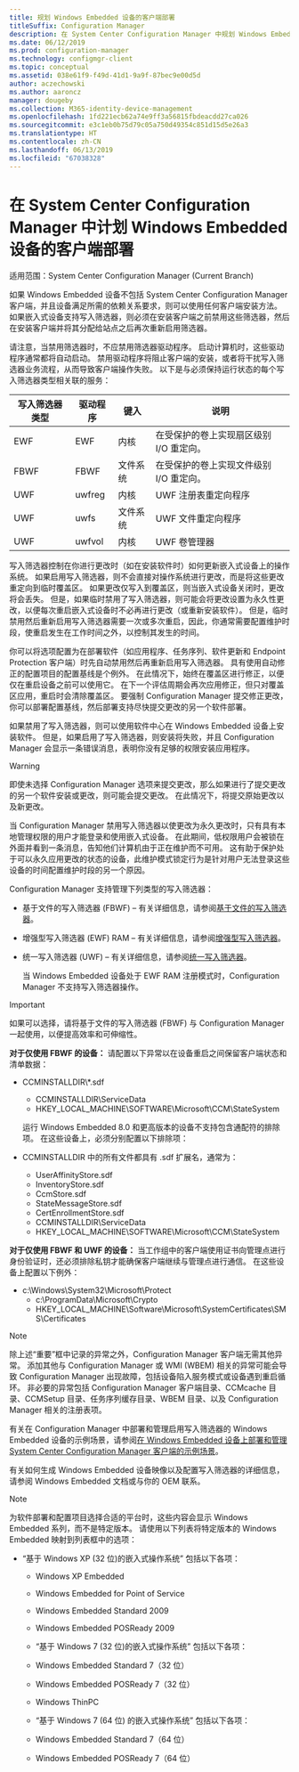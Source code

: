 ```yaml
---
title: 规划 Windows Embedded 设备的客户端部署
titleSuffix: Configuration Manager
description: 在 System Center Configuration Manager 中规划 Windows Embedded 设备的客户端部署。
ms.date: 06/12/2019
ms.prod: configuration-manager
ms.technology: configmgr-client
ms.topic: conceptual
ms.assetid: 038e61f9-f49d-41d1-9a9f-87bec9e00d5d
author: aczechowski
ms.author: aaroncz
manager: dougeby
ms.collection: M365-identity-device-management
ms.openlocfilehash: 1fd221ecb62a74e9ff3a56815fbdeacdd27ca026
ms.sourcegitcommit: e3c1eb0b75d79c05a750d49354c851d15d5e26a3
ms.translationtype: HT
ms.contentlocale: zh-CN
ms.lasthandoff: 06/13/2019
ms.locfileid: "67038328"
---
```

# <a name="planning-for-client-deployment-to-windows-embedded-devices-in-system-center-configuration-manager"></a>在 System Center Configuration Manager 中计划 Windows Embedded 设备的客户端部署

适用范围：System Center Configuration Manager (Current Branch)

<a name="BKMK_DeployClientEmbedded"></a>如果 Windows Embedded 设备不包括 System Center Configuration Manager 客户端，并且设备满足所需的依赖关系要求，则可以使用任何客户端安装方法。 如果嵌入式设备支持写入筛选器，则必须在安装客户端之前禁用这些筛选器，然后在安装客户端并将其分配给站点之后再次重新启用筛选器。  

 请注意，当禁用筛选器时，不应禁用筛选器驱动程序。 启动计算机时，这些驱动程序通常都将自动启动。 禁用驱动程序将阻止客户端的安装，或者将干扰写入筛选器业务流程，从而导致客户端操作失败。 以下是与必须保持运行状态的每个写入筛选器类型相关联的服务：  

|写入筛选器类型|驱动程序|键入|说明|  
|-----------------------|------------|----------|-----------------|  
|EWF|EWF|内核|在受保护的卷上实现扇区级别 I/O 重定向。|  
|FBWF|FBWF|文件系统|在受保护的卷上实现文件级别 I/O 重定向。|  
|UWF|uwfreg|内核|UWF 注册表重定向程序|  
|UWF|uwfs|文件系统|UWF 文件重定向程序|  
|UWF|uwfvol|内核|UWF 卷管理器|  

 写入筛选器控制在你进行更改时（如在安装软件时）如何更新嵌入式设备上的操作系统。 如果启用写入筛选器，则不会直接对操作系统进行更改，而是将这些更改重定向到临时覆盖区。 如果更改仅写入到覆盖区，则当嵌入式设备关闭时，更改将会丢失。 但是，如果临时禁用了写入筛选器，则可能会将更改设置为永久性更改，以便每次重启嵌入式设备时不必再进行更改（或重新安装软件）。 但是，临时禁用然后重新启用写入筛选器需要一次或多次重启，因此，你通常需要配置维护时段，使重启发生在工作时间之外，以控制其发生的时间。  

 你可以将选项配置为在部署软件（如应用程序、任务序列、软件更新和 Endpoint Protection 客户端）时先自动禁用然后再重新启用写入筛选器。 具有使用自动修正的配置项目的配置基线是个例外。 在此情况下，始终在覆盖区进行修正，以便仅在重启设备之前可以使用它。 在下一个评估周期会再次应用修正，但只对覆盖区应用，重启时会清除覆盖区。 要强制 Configuration Manager 提交修正更改，你可以部署配置基线，然后部署支持尽快提交更改的另一个软件部署。  

 如果禁用了写入筛选器，则可以使用软件中心在 Windows Embedded 设备上安装软件。 但是，如果启用了写入筛选器，则安装将失败，并且 Configuration Manager 会显示一条错误消息，表明你没有足够的权限安装应用程序。  

> [!WARNING]  
>  即使未选择 Configuration Manager 选项来提交更改，那么如果进行了提交更改的另一个软件安装或更改，则可能会提交更改。 在此情况下，将提交原始更改以及新更改。  

 当 Configuration Manager 禁用写入筛选器以使更改为永久更改时，只有具有本地管理权限的用户才能登录和使用嵌入式设备。 在此期间，低权限用户会被锁在外面并看到一条消息，告知他们计算机由于正在维护而不可用。 这有助于保护处于可以永久应用更改的状态的设备，此维护模式锁定行为是针对用户无法登录这些设备的时间配置维护时段的另一个原因。  

 Configuration Manager 支持管理下列类型的写入筛选器：  

- 基于文件的写入筛选器 (FBWF) – 有关详细信息，请参阅[基于文件的写入筛选器](http://go.microsoft.com/fwlink/?LinkID=204717)。  

- 增强型写入筛选器 (EWF) RAM – 有关详细信息，请参阅[增强型写入筛选器](http://go.microsoft.com/fwlink/?LinkId=204718)。  

- 统一写入筛选器 (UWF) – 有关详细信息，请参阅[统一写入筛选器](http://go.microsoft.com/fwlink/?LinkId=309236)。  

  当 Windows Embedded 设备处于 EWF RAM 注册模式时，Configuration Manager 不支持写入筛选器操作。  

> [!IMPORTANT]
>  如果可以选择，请将基于文件的写入筛选器 (FBWF) 与 Configuration Manager 一起使用，以便提高效率和可伸缩性。
> 
> **对于仅使用 FBWF 的设备：** 请配置以下异常以在设备重启之间保留客户端状态和清单数据：  
> 
> - CCMINSTALLDIR\\\*.sdf  
>   -   CCMINSTALLDIR\ServiceData  
>   -   HKEY_LOCAL_MACHINE\SOFTWARE\Microsoft\CCM\StateSystem  
> 
>   运行 Windows Embedded 8.0 和更高版本的设备不支持包含通配符的排除项。 在这些设备上，必须分别配置以下排除项：  
> 
> - CCMINSTALLDIR 中的所有文件都具有 .sdf 扩展名，通常为：  
> 
>   -   UserAffinityStore.sdf  
>   -   InventoryStore.sdf  
>   -   CcmStore.sdf  
>   -   StateMessageStore.sdf  
>   -   CertEnrollmentStore.sdf  
>   -   CCMINSTALLDIR\ServiceData  
>   -   HKEY_LOCAL_MACHINE\SOFTWARE\Microsoft\CCM\StateSystem  
> 
> **对于仅使用 FBWF 和 UWF 的设备：** 当工作组中的客户端使用证书向管理点进行身份验证时，还必须排除私钥才能确保客户端继续与管理点进行通信。 在这些设备上配置以下例外：  
> 
> - c:\Windows\System32\Microsoft\Protect  
>   -   c:\ProgramData\Microsoft\Crypto  
>   -   HKEY_LOCAL_MACHINE\Software\Microsoft\SystemCertificates\SMS\Certificates  

> [!NOTE]
> 除上述“重要”框中记录的异常之外，Configuration Manager 客户端无需其他异常。 添加其他与 Configuration Manager 或 WMI (WBEM) 相关的异常可能会导致 Configuration Manager 出现故障，包括设备陷入服务模式或设备遇到重启循环。 非必要的异常包括 Configuration Manager 客户端目录、CCMcache 目录、CCMSetup 目录、任务序列缓存目录、WBEM 目录、以及 Configuration Manager 相关的注册表项。

 有关在 Configuration Manager 中部署和管理启用写入筛选器的 Windows Embedded 设备的示例场景，请参阅[在 Windows Embedded 设备上部署和管理 System Center Configuration Manager 客户端的示例场景](../../../../core/clients/deploy/example-scenario-for-deploying-and-managing-clients-on-windows-embedded-devices.md)。  

 有关如何生成 Windows Embedded 设备映像以及配置写入筛选器的详细信息，请参阅 Windows Embedded 文档或与你的 OEM 联系。  

> [!NOTE]
>  为软件部署和配置项目选择合适的平台时，这些内容会显示 Windows Embedded 系列，而不是特定版本。 请使用以下列表将特定版本的 Windows Embedded 映射到列表框中的选项：  
> 
> - “基于 Windows XP (32 位)的嵌入式操作系统” 包括以下各项：  
> 
>   -   Windows XP Embedded  
>   -   Windows Embedded for Point of Service  
>   -   Windows Embedded Standard 2009  
>   -   Windows Embedded POSReady 2009  
>   -   “基于 Windows 7 (32 位)的嵌入式操作系统” 包括以下各项：  
> 
>   -   Windows Embedded Standard 7（32 位）  
>   -   Windows Embedded POSReady 7（32 位）  
>   -   Windows ThinPC  
>   -   “基于 Windows 7 (64 位) 的嵌入式操作系统” 包括以下各项：  
> 
>   -   Windows Embedded Standard 7（64 位）  
>   -   Windows Embedded POSReady 7（64 位）

